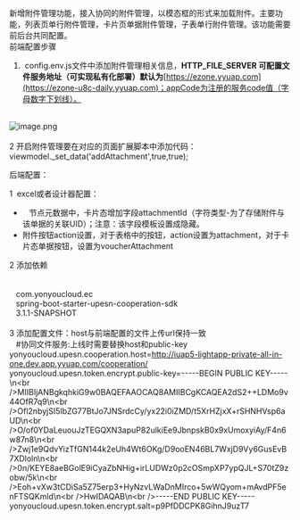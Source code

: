 新增附件管理功能，接入协同的附件管理，以模态框的形式来加载附件。主要功能，列表页单行附件管理，卡片页单据附件管理，子表单行附件管理。该功能需要前后台共同配置。<br />前端配置步骤

1.  config.env.js文件中添加附件管理相关信息，**HTTP_FILE_SERVER 可配置文件服务地址（可实现私有化部署）默认为**[https://ezone.yyuap.com](https://ezone-u8c-daily.yyuap.com)；appCode为注册的服务code值（字母数字下划线）。

  <br />![image.png](http://design.yonyoucloud.com/static/yuque/0/2019/png/296771/1575437282764-6643350e-3a98-43d9-b086-5ebb82d22f81.png#align=left&display=inline&height=830&name=image.png&originHeight=830&originWidth=1068&size=148223&status=done&style=none&width=1068)<br /> <br />2 开启附件管理要在对应的页面扩展脚本中添加代码：viewmodel._set_data('addAttachment',true,true);

后端配置：

1  excel或者设计器配置：

-    节点元数据中，卡片态增加字段attachmentId（字符类型-为了存储附件与该单据的关联UID）；注意：该字段模板设置成隐藏。
- 附件按钮action设置，对于表格中的按钮，action设置为attachment，对于卡片态单据按钮，设置为voucherAttachment

2 添加依赖<br /><!-- 协同附件服务 --><br /><dependency><br />    <groupId>com.yonyoucloud.ec</groupId><br />    <artifactId>spring-boot-starter-upesn-cooperation-sdk</artifactId><br />    <version>3.1.1-SNAPSHOT</version><br /></dependency><br />3 添加配置文件：host与前端配置的文件上传url保持一致<br />   #协同文件服务:上线时需要替换host和public-key<br />yonyoucloud.upesn.cooperation.host=http://iuap5-lightapp-private-all-in-one.dev.app.yyuap.com/cooperation/<br />yonyoucloud.upesn.token.encrypt.public-key=-----BEGIN PUBLIC KEY-----\n\<br />MIIBIjANBgkqhkiG9w0BAQEFAAOCAQ8AMIIBCgKCAQEA2dS2++LDMo9v44OfR7q9\n\<br />Ofl2nbyjSI5IbZG77BtJo7JNSrdcCy/yx22i0iZMD/t5XrHZjxX+rSHNHVsp6aUD\n\<br />O/of0YDaLeuouJzTEGQXN3apuP82ulkiEe9JbnpskB0x9xUmoxyiAy/F4n6w87n8\n\<br />Zwj1e9QdvYizTfGN144k2eUh4Wt6OKg/D9ooEN46BL7WxjD9Vy6GusEvB7XDloln\n\<br />0n/KEYE8aeBGolE9iCyaZbNHig+irLUDWz0p2cOSmpXP7ypQJL+S70tZ9zobw/5k\n\<br />Eoh+vXw3tCDiSa5Z75erp3+HyNzvLWaDnMIrco+5wWQyom+mAvdPF5enFTSQKmld\n\<br />HwIDAQAB\n\<br />-----END PUBLIC KEY-----<br />yonyoucloud.upesn.token.encrypt.salt=p9PfDDCPK8GihnJ9uzT7



  <br />